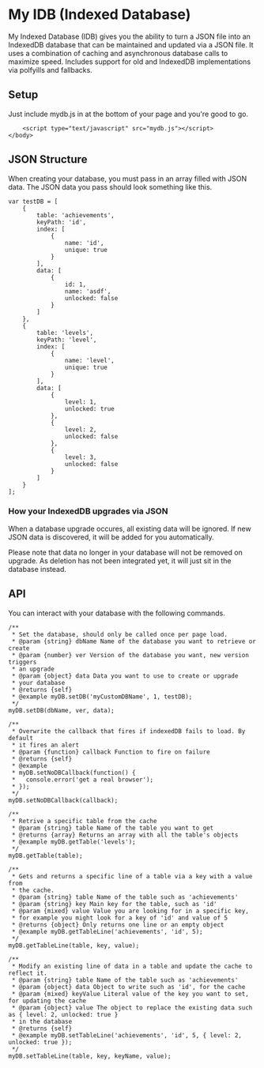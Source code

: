 My IDB (Indexed Database)
==============

My Indexed Database (IDB) gives you the ability to turn a JSON file into an IndexedDB
database that can be maintained and updated via a JSON file. It uses a combination of
caching and asynchronous database calls to maximize speed. Includes support for
old and IndexedDB implementations via polfyills and fallbacks.

## Setup
Just include mydb.js in at the bottom of your page and you're good to go.

        <script type="text/javascript" src="mydb.js"></script>
    </body>

## JSON Structure
When creating your database, you must pass in an array filled with JSON data.
The JSON data you pass should look something like this.

    var testDB = [
        {
            table: 'achievements',
            keyPath: 'id',
            index: [
                {
                    name: 'id',
                    unique: true
                }
            ],
            data: [
                {
                    id: 1,
                    name: 'asdf',
                    unlocked: false
                }
            ]
        },
        {
            table: 'levels',
            keyPath: 'level',
            index: [
                {
                    name: 'level',
                    unique: true
                }
            ],
            data: [
                {
                    level: 1,
                    unlocked: true
                },
                {
                    level: 2,
                    unlocked: false
                },
                {
                    level: 3,
                    unlocked: false
                }
            ]
        }
    ];

### How your IndexedDB upgrades via JSON
When a database upgrade occures, all existing data will be ignored. If new JSON
data is discovered, it will be added for you automatically.

Please note that data no longer in your database will not be removed on upgrade.
As deletion has not been integrated yet, it will just sit in the database instead.

## API
You can interact with your database with the following commands.

    /**
     * Set the database, should only be called once per page load.
     * @param {string} dbName Name of the database you want to retrieve or create
     * @param {number} ver Version of the database you want, new version triggers
     * an upgrade
     * @param {object} data Data you want to use to create or upgrade
     * your database
     * @returns {self}
     * @example myDB.setDB('myCustomDBName', 1, testDB);
     */
    myDB.setDB(dbName, ver, data);

    /**
     * Overwrite the callback that fires if indexedDB fails to load. By default
     * it fires an alert
     * @param {function} callback Function to fire on failure
     * @returns {self}
     * @example
     * myDB.setNoDBCallback(function() {
     *   console.error('get a real browser');
     * });
     */
    myDB.setNoDBCallback(callback);

    /**
     * Retrive a specific table from the cache
     * @param {string} table Name of the table you want to get
     * @returns {array} Returns an array with all the table's objects
     * @example myDB.getTable('levels');
     */
    myDB.getTable(table);

    /**
     * Gets and returns a specific line of a table via a key with a value from
     * the cache.
     * @param {string} table Name of the table such as 'achievements'
     * @param {string} key Main key for the table, such as 'id'
     * @param {mixed} value Value you are looking for in a specific key,
     * for example you might look for a key of 'id' and value of 5
     * @returns {object} Only returns one line or an empty object
     * @example myDB.getTableLine('achievements', 'id', 5);
     */
    myDB.getTableLine(table, key, value);

    /**
     * Modify an existing line of data in a table and update the cache to reflect it.
     * @param {string} table Name of the table such as 'achievements'
     * @param {object} data Object to write such as 'id', for the cache
     * @param {mixed} keyValue Literal value of the key you want to set, for updating the cache
     * @param {object} value The object to replace the existing data such as { level: 2, unlocked: true }
     * in the database
     * @returns {self}
     * @example myDB.setTableLine('achievements', 'id', 5, { level: 2, unlocked: true });
     */
    myDB.setTableLine(table, key, keyName, value);
